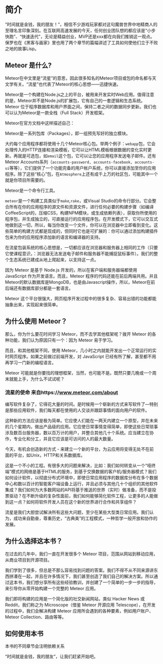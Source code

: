 # 简介

“时间就是金钱，我的朋友！”，相信不少游戏玩家都对这句魔兽世界中地精商人的至理名言印象深刻。在互联网高速发展的今天，任何创业团队想的都应该是“小步快跑”、“快速迭代”，无论是精益创业，MVP还是xxx都在向我们推销这一观点。保罗也在《黑客与画家》里也用了两个章节的篇幅讲述了工具如何使他们立于不败之地的故事Lisp。

## Meteor 是什么?

Meteor在中文里是“流星”的意思，因此很多知名的Meteor项目或包的命名都与天文学有关。“流星”也代表了Meteor的核心思想——迅捷快速。

Meteor是一个构建在Node.js之上的平台，被用来开发实时Web应用。值得注意的是，Meteor并不是Node.js的扩展包，它有自己的一套逻辑和生态系统。Meteor 位于程序数据库和用户界面之间，保持二者之间的数据同步更新。我们也可以认为Meteor是一款全栈（Full Stack）开发框架。

Meteor在官方文档中这样描述自己：

Meteor是一系列包库（Packages），即一组预先写好的独立模块。

大约每个应用程序都将使用十几个Meteor核心包。举两个例子：`webapp`包，它会处理传入的HTTP连接和渲染模板，它可以让HTML模板根据数据的变化实时更新。再就是可选包，如`email`这个包，它可以让您的应用程序发送电子邮件。还有Meteor Accounts系列（`accounts-password, accounts-facebook, accounts-ui`等等），它们提供了一个功能完备的用户帐户系统，你可以直接添加至你的应用程序。除了这些“核心”包，在`Atmosphere`上还有成千上万的社区包，可能其中一个就是你项目所需要的。

Meteor是一个命令行工具。

`meteor`是一个构建工具类似于`make`,`rake`，或Visual Studio的命令行部分。它会整合所有在你的应用程序的源文件和资源文件，进行任何必要的构建步骤（如编译CoffeeScript的，压缩CSS，构建NPM模块，或生成依赖列表），获取你所使用的程序包，并生成独立的，可直接运行的应用程序包。在开发模式下，它可以交互式地做到这一切，所以，每当你改变一个文件，你可以在浏览器中立即看到变化。这些简单的构建方式都是现成的，但同时它也是可扩展的：你可以通过添加构建插件包来为你的应用程序添加新的语言和编译器的支持。

在流星包装系统的核心思想是，一切都应该在浏览器和服务器上相同的工作（只要它使课程意识，：浏览器无法发送电子邮件和服务器不能捕捉鼠标事件）。我们的整个生态系统已建成从地上爬起来，以支持这一点。

因为 Meteor 是基于 Node.js 开发的，所以在客户端和服务器端都使用 JavaScript 作为开发语言。而且，Meteor 程序的代码还能在前后两端共用。并且Meteor的默认数据库是MongoDB，也是由Javascript操作，所以，Meteor在前后端还有数据库部分都是一套语言。

Meteor 这个平台很强大，网页程序开发过程中的很多复杂、容易出错的功能都能抽象出来，实现起来很简单。

## 为什么使用 Meteor？

那么，你为什么要花时间学习 Meteor，而不去学其他框架呢？拨开 Meteor 的各种功能，我们认为原因只有一个：因为 Meteor 易于学习。

而且，和其他框架不同，使用 Meteor，几小时之内就能开发出一个正常运行的实时网页程序。如果之前做过前端开发，对 JavaScript 已经有所了解，甚至都不用再学习一门新的编程语言。

Meteor 可能就是你要找的理想框架，当然，也可能不是。既然只要几晚或一个周末就能上手，为什么不试试呢？



### 流星的使命 来自https://www.meteor.com/about

编写软件复杂了，它得花大量的时间。是时候用一个崭新的方式来写软件了—特别是那些应用软件，我们每天都在使用的人交谈并跟踪事情的面向用户的软件。

这种新的方法应该是极为简单。它应使人们能在一两天内建立一个原型，并在未来的几个星期内，做出产品级的应用。它应使日常事情变得简单，即使这些日常琐事涉及数百台服务器，数以百万计的用户，并整合其他几十个系统。应当建立在协作，专业化和分工，并且它应该是可访问的人的最大数量。

今天，有机会创造新的方式 - 来建立一个新的平台，为云应用将变得无处不在前面的平台，如Unix，HTTP和关系数据库。

这是一个不小的工程。有很多大的问题来解决，比如：我们如何转变从一个“哑终端”模式的网络是基于HTML的服务，到基于交换数据的客户机/服务器模式？我们如何设计软件，以彻底分布式环境中，即使日常应用程序的数据库分布在多个数据中心和数以百计的智能客户端设备上运行，并且必须与其他几十个组织的其他软件集成？我们如何为大多数网站的API将基于推送的世界（实时）做准备，而不是投票驱动？在不断升级的复杂性面前，我们如何能够简化软件工程，让更多的人能做到这一点？如何将软件开发人员在这个新的世界进行合作和共享组件？

流星是我们大胆尝试解决所有这些大问题，至少在某些大型类日常应用。我们认为，成功来自勤奋，尊重历史，“古典美”的工程模式，一种哲学一般开放和协作的发展。

## 为什么选择这本书？

在过去的几年中，我们一直在开发很多个 Meteor 项目，范围从网站到移动应用，从商业项目到开源项目。

我们学到了很多，但总是不那么容易找到问题的答案。我们不得不从不同来源讲东西拼凑在一起，并且在许多情况下，我们甚至创造了我们自己的解决方案。所以通过这本书，我们想分享所有这些经验教训，并创建了一个简单的一步一步的指导，来引导你从零开始构建一个完整的 Meteor 应用。

我们即将构建的应用是一个简化版的社交新闻网站，类似 Hacker News 或 Reddit，我们称之为 Microscope（借鉴 Meteor 开源应用 Telescope），在开发的过程中，我们会解决构建 Meteor 应用所会遇到的各种要素，例如用户账户、Meteor Collection、路由等等。

## 如何使用本书
本书的不同章节会注明依赖关系

“时间就是金钱，我的朋友”，让我们赶紧开始吧。